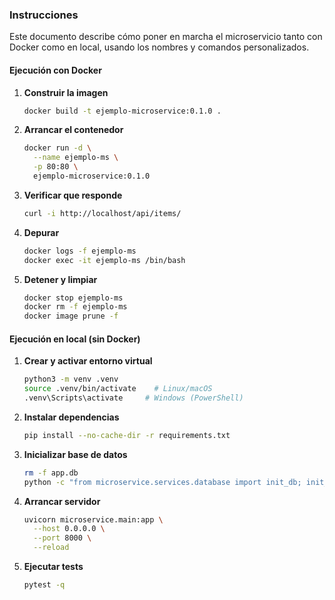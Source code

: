 ### Instrucciones

Este documento describe cómo poner en marcha el microservicio tanto con Docker como en local, usando los nombres y comandos personalizados.

#### Ejecución con Docker

1. **Construir la imagen**

   ```bash
   docker build -t ejemplo-microservice:0.1.0 .
   ```

2. **Arrancar el contenedor**

   ```bash
   docker run -d \
     --name ejemplo-ms \
     -p 80:80 \
     ejemplo-microservice:0.1.0
   ```

3. **Verificar que responde**

   ```bash
   curl -i http://localhost/api/items/
   ```

4. **Depurar**

   ```bash
   docker logs -f ejemplo-ms
   docker exec -it ejemplo-ms /bin/bash
   ```

5. **Detener y limpiar**

   ```bash
   docker stop ejemplo-ms
   docker rm -f ejemplo-ms
   docker image prune -f
   ```

#### Ejecución en local (sin Docker)

1. **Crear y activar entorno virtual**

   ```bash
   python3 -m venv .venv
   source .venv/bin/activate    # Linux/macOS
   .venv\Scripts\activate     # Windows (PowerShell)
   ```

2. **Instalar dependencias**

   ```bash
   pip install --no-cache-dir -r requirements.txt
   ```

3. **Inicializar base de datos**

   ```bash
   rm -f app.db
   python -c "from microservice.services.database import init_db; init_db()"
   ```

4. **Arrancar servidor**

   ```bash
   uvicorn microservice.main:app \
     --host 0.0.0.0 \
     --port 8000 \
     --reload
   ```

5. **Ejecutar tests**

   ```bash
   pytest -q
   ```
